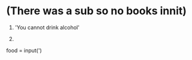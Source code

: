 # (There was a sub so no books innit)

1. 'You cannot drink alcohol'
2. ```python 
food = input(')
```